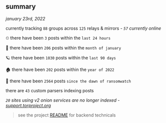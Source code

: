 
## summary
_january 23rd, 2022_

currently tracking `88` groups across `125` relays & mirrors - _`57` currently online_

⏲ there have been `3` posts within the `last 24 hours`

🦈 there have been `206` posts within the `month of january`

🪐 there have been `1030` posts within the `last 90 days`

🏚 there have been `202` posts within the `year of 2022`

🦕 there have been `2564` posts `since the dawn of ransomwatch`

there are `43` custom parsers indexing posts

_`20` sites using v2 onion services are no longer indexed - [support.torproject.org](https://support.torproject.org/onionservices/v2-deprecation/)_

> see the project [README](https://github.com/thetanz/ransomwatch#ransomwatch--) for backend technicals

